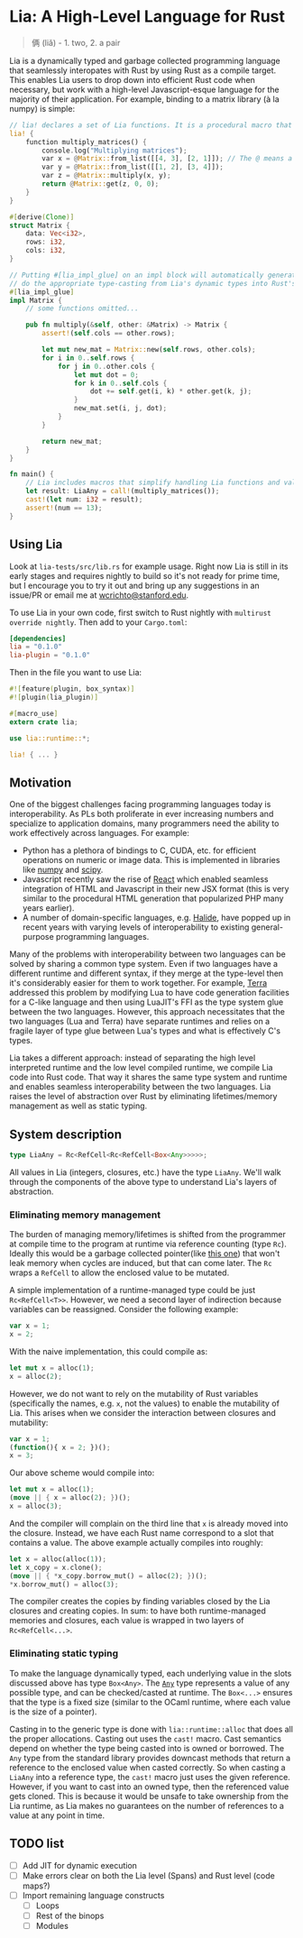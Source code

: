 # Lia: A High-Level Language for Rust

> 俩 (liǎ) - 1. two, 2. a pair

Lia is a dynamically typed and garbage collected programming language that seamlessly interopates with Rust by using Rust as a compile target. This enables Lia users to drop down into efficient Rust code when necessary, but work with a high-level Javascript-esque language for the majority of their application. For example, binding to a matrix library (à la numpy) is simple:

```rust
// lia! declares a set of Lia functions. It is a procedural macro that compiles Lia into Rust.
lia! {
    function multiply_matrices() {
        console.log("Multiplying matrices");
        var x = @Matrix::from_list([[4, 3], [2, 1]]); // The @ means a foreign (Rust) function
        var y = @Matrix::from_list([[1, 2], [3, 4]]);
        var z = @Matrix::multiply(x, y);
        return @Matrix::get(z, 0, 0);
    }
}

#[derive(Clone)]
struct Matrix {
    data: Vec<i32>,
    rows: i32,
    cols: i32,
}

// Putting #[lia_impl_glue] on an impl block will automatically generate functions that
// do the appropriate type-casting from Lia's dynamic types into Rust's static types.
#[lia_impl_glue]
impl Matrix {
    // some functions omitted...

    pub fn multiply(&self, other: &Matrix) -> Matrix {
        assert!(self.cols == other.rows);

        let mut new_mat = Matrix::new(self.rows, other.cols);
        for i in 0..self.rows {
            for j in 0..other.cols {
                let mut dot = 0;
                for k in 0..self.cols {
                    dot += self.get(i, k) * other.get(k, j);
                }
                new_mat.set(i, j, dot);
            }
        }

        return new_mat;
    }
}

fn main() {
    // Lia includes macros that simplify handling Lia functions and values in Rust.
    let result: LiaAny = call!(multiply_matrices());
    cast!(let num: i32 = result);
    assert!(num == 13);
}
```

## Using Lia

Look at `lia-tests/src/lib.rs` for example usage. Right now Lia is still in its early stages and requires nightly to build so it's not ready for prime time, but I encourage you to try it out and bring up any suggestions in an issue/PR or email me at [wcrichto@stanford.edu](mailto:wcrichto@stanford.edu).

To use Lia in your own code, first switch to Rust nightly with `multirust override nightly`. Then add to your `Cargo.toml`:

```toml
[dependencies]
lia = "0.1.0"
lia-plugin = "0.1.0"
```

Then in the file you want to use Lia:

```rust
#![feature(plugin, box_syntax)]
#![plugin(lia_plugin)]

#[macro_use]
extern crate lia;

use lia::runtime::*;

lia! { ... }
```

## Motivation

One of the biggest challenges facing programming languages today is interoperability. As PLs both proliferate in ever increasing numbers and specialize to application domains, many programmers need the ability to work effectively across languages. For example:

* Python has a plethora of bindings to C, CUDA, etc. for efficient operations on numeric or image data. This is implemented in libraries like [numpy](http://www.numpy.org/) and [scipy](http://www.scipy.org/).
* Javascript recently saw the rise of [React](http://reactjs.org/) which enabled seamless integration of HTML and Javascript in their new JSX format (this is very similar to the procedural HTML generation that popularized PHP many years earlier).
* A number of domain-specific languages, e.g. [Halide](http://halide-lang.org/), have popped up in recent years with varying levels of interoperability to existing general-purpose programming languages.

Many of the problems with interoperability between two languages can be solved by sharing a common type system. Even if two languages have a different runtime and different syntax, if they merge at the type-level then it's considerably easier for them to work together. For example, [Terra](http://terralang.org) addressed this problem by modifying Lua to have code generation facilities for a C-like language and then using LuaJIT's FFI as the type system glue between the two languages. However, this approach necessitates that the two languages (Lua and Terra) have separate runtimes and relies on a fragile layer of type glue between Lua's types and what is effectively C's types.

Lia takes a different approach: instead of separating the high level interpreted runtime and the low level compiled runtime, we compile Lia code into Rust code. That way it shares the same type system and runtime and enables seamless interoperability between the two languages. Lia raises the level of abstraction over Rust by eliminating lifetimes/memory management as well as static typing.

## System description

```rust
type LiaAny = Rc<RefCell<Rc<RefCell<Box<Any>>>>>;
```

All values in Lia (integers, closures, etc.) have the type `LiaAny`. We'll walk through the components of the above type to understand Lia's layers of abstraction.

### Eliminating memory management

The burden of managing memory/lifetimes is shifted from the programmer at compile time to the program at runtime via reference counting (type `Rc`). Ideally this would be a garbage collected pointer(like [this one](https://github.com/Manishearth/rust-gc)) that won't leak memory when cycles are induced, but that can come later. The `Rc` wraps a `RefCell` to allow the enclosed value to be mutated.

A simple implementation of a runtime-managed type could be just `Rc<RefCell<T>>`. However, we need a second layer of indirection because variables can be reassigned. Consider the following example:

```javascript
var x = 1;
x = 2;
```

With the naive implementation, this could compile as:

```rust
let mut x = alloc(1);
x = alloc(2);
```

However, we do not want to rely on the mutability of Rust variables (specifically the names, e.g. `x`, not the values) to enable the mutability of Lia. This arises when we consider the interaction between closures and mutability:

```javascript
var x = 1;
(function(){ x = 2; })();
x = 3;
```

Our above scheme would compile into:

```rust
let mut x = alloc(1);
(move || { x = alloc(2); })();
x = alloc(3);
```

And the compiler will complain on the third line that `x` is already moved into the closure. Instead, we have each Rust name correspond to a slot that contains a value. The above example actually compiles into roughly:

```rust
let x = alloc(alloc(1));
let x_copy = x.clone();
(move || { *x_copy.borrow_mut() = alloc(2); })();
*x.borrow_mut() = alloc(3);
```

The compiler creates the copies by finding variables closed by the Lia closures and creating copies. In sum: to have both runtime-managed memories and closures, each value is wrapped in two layers of `Rc<RefCell<...>`.

### Eliminating static typing

To make the language dynamically typed, each underlying value in the slots discussed above has type `Box<Any>`. The [`Any`](http://doc.rust-lang.org/stable/std/any/index.html) type represents a value of any possible type, and can be checked/casted at runtime. The `Box<...>` ensures that the type is a fixed size (similar to the OCaml runtime, where each value is the size of a pointer).

Casting in to the generic type is done with `lia::runtime::alloc` that does all the proper allocations. Casting out uses the `cast!` macro. Cast semantics depend on whether the type being casted into is owned or borrowed. The `Any` type from the standard library provides downcast methods that return a reference to the enclosed value when casted correctly. So when casting a `LiaAny` into a reference type, the `cast!` macro just uses the given reference. However, if you want to cast into an owned type, then the referenced value gets cloned. This is because it would be unsafe to take ownership from the Lia runtime, as Lia makes no guarantees on the number of references to a value at any point in time.

## TODO list
- [ ] Add JIT for dynamic execution
- [ ] Make errors clear on both the Lia level (Spans) and Rust level (code maps?)
- [ ] Import remaining language constructs
  - [ ] Loops
  - [ ] Rest of the binops
  - [ ] Modules
